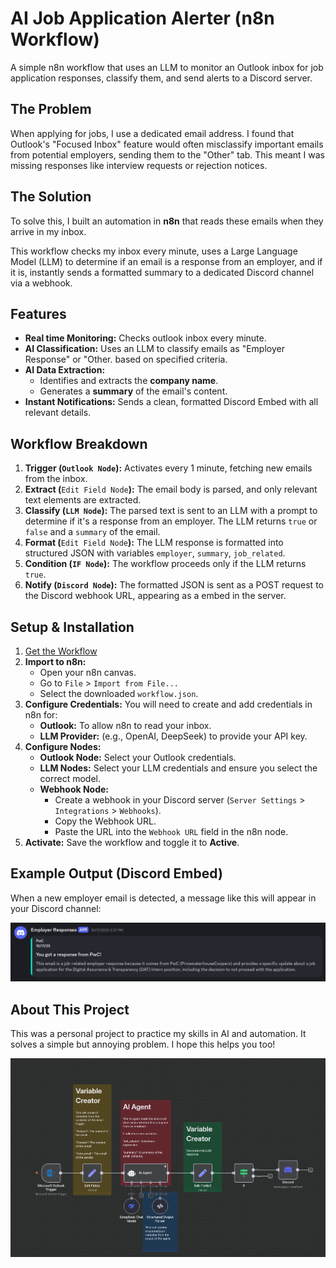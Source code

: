 # AI Job Application Alerter (n8n Workflow)

A simple n8n workflow that uses an LLM to monitor an Outlook inbox for job application responses, classify them, and send alerts to a Discord server.

## The Problem

When applying for jobs, I use a dedicated email address. I found that Outlook's "Focused Inbox" feature would often misclassify important emails from potential employers, sending them to the "Other" tab. This meant I was missing responses like interview requests or rejection notices.

## The Solution

To solve this, I built an automation in **n8n** that reads these emails when they arrive in my inbox.

This workflow checks my inbox every minute, uses a Large Language Model (LLM) to determine if an email is a response from an employer, and if it is, instantly sends a formatted summary to a dedicated Discord channel via a webhook.

## Features

- **Real time Monitoring:** Checks outlook inbox every minute.
- **AI Classification:** Uses an LLM to classify emails as "Employer Response" or "Other. based on specified criteria.
- **AI Data Extraction:**
    - Identifies and extracts the **company name**.
    - Generates a **summary** of the email's content.
- **Instant Notifications:** Sends a clean, formatted Discord Embed with all relevant details.

## Workflow Breakdown

1. **Trigger (`Outlook Node`):** Activates every 1 minute, fetching new emails from the inbox.
2. **Extract (**`Edit Field Node`**):** The email body is parsed, and only relevant text elements are extracted.
3. **Classify (`LLM Node`):** The parsed text is sent to an LLM with a prompt to determine if it's a response from an employer. The LLM returns `true` or `false` and a `summary` of the email. 
4. **Format (**`Edit Field Node`**):** The LLM response is formatted into structured JSON with variables `employer`, `summary`, `job_related`.
5. **Condition (`IF Node`):** The workflow proceeds only if the LLM returns `true`.
6. **Notify (`Discord Node`):** The formatted JSON is sent as a POST request to the Discord webhook URL, appearing as a embed in the server.

## Setup & Installation

1. [Get the Workflow](./Email_Classifier.json)
2. **Import to n8n:**
    - Open your n8n canvas.
    - Go to `File` > `Import from File...`
    - Select the downloaded `workflow.json`.
3. **Configure Credentials:**
You will need to create and add credentials in n8n for:
    - **Outlook:** To allow n8n to read your inbox.
    - **LLM Provider:** (e.g., OpenAI, DeepSeek) to provide your API key.
4. **Configure Nodes:**
    - **Outlook Node:** Select your Outlook credentials.
    - **LLM Nodes:** Select your LLM credentials and ensure you select the correct model.
    - **Webhook Node:**
        - Create a webhook in your Discord server (`Server Settings` > `Integrations` > `Webhooks`).
        - Copy the Webhook URL.
        - Paste the URL into the `Webhook URL` field in the n8n node.
5. **Activate:**
Save the workflow and toggle it to **Active**.

## Example Output (Discord Embed)

When a new employer email is detected, a message like this will appear in your Discord channel:

![embed_example](./embed_example)

## About This Project

This was a personal project to practice my skills in AI and automation. It solves a simple but annoying problem. I hope this helps you too!

![work flow example](./workflowSS.jpg)

